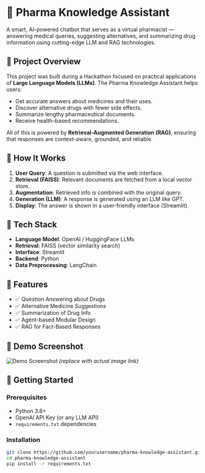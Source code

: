 # 💊 Pharma Knowledge Assistant

A smart, AI-powered chatbot that serves as a virtual pharmacist — answering medical queries, suggesting alternatives, and summarizing drug information using cutting-edge LLM and RAG technologies.

## 🚀 Project Overview

This project was built during a Hackathon focused on practical applications of **Large Language Models (LLMs)**. The Pharma Knowledge Assistant helps users:
- Get accurate answers about medicines and their uses.
- Discover alternative drugs with fewer side effects.
- Summarize lengthy pharmaceutical documents.
- Receive health-based recommendations.

All of this is powered by **Retrieval-Augmented Generation (RAG)**, ensuring that responses are context-aware, grounded, and reliable.

## 🧠 How It Works

1. **User Query**: A question is submitted via the web interface.
2. **Retrieval (FAISS)**: Relevant documents are fetched from a local vector store.
3. **Augmentation**: Retrieved info is combined with the original query.
4. **Generation (LLM)**: A response is generated using an LLM like GPT.
5. **Display**: The answer is shown in a user-friendly interface (Streamlit).

## 🔧 Tech Stack

- **Language Model**: OpenAI / HuggingFace LLMs
- **Retrieval**: FAISS (vector similarity search)
- **Interface**: Streamlit
- **Backend**: Python
- **Data Preprocessing**: LangChain

## 📁 Features

- ✅ Question Answering about Drugs
- ✅ Alternative Medicine Suggestions
- ✅ Summarization of Drug Info
- ✅ Agent-based Modular Design
- ✅ RAG for Fact-Based Responses

## 📸 Demo Screenshot

![Demo Screenshot](link_to_screenshot.png) *(replace with actual image link)*

## 🏁 Getting Started

### Prerequisites

- Python 3.8+
- OpenAI API Key (or any LLM API)
- `requirements.txt` dependencies

### Installation

```bash
git clone https://github.com/yourusername/pharma-knowledge-assistant.git
cd pharma-knowledge-assistant
pip install -r requirements.txt
